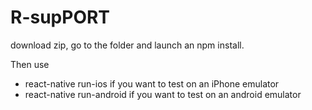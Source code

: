 # R-supPORT

download zip, go to the folder and launch an npm install.

Then use
- react-native run-ios  if you want to test on an iPhone emulator
- react-native run-android  if you want to test on an android emulator